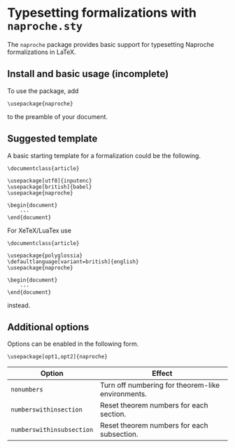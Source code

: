 # Typesetting formalizations with `naproche.sty`

The `naproche` package provides basic support for typesetting Naproche formalizations in LaTeX.


## Install and basic usage (incomplete)

To use the package, add

```TeX
\usepackage{naproche}
```

to the preamble of your document.



## Suggested template


A basic starting template for a formalization could be the following.

```TeX
\documentclass{article}

\usepackage[utf8]{inputenc}
\usepackage[british]{babel}
\usepackage{naproche}

\begin{document}
    ···
\end{document}
```

For XeTeX/LuaTex use
```TeX
\documentclass{article}

\usepackage{polyglossia}
\defaultlanguage[variant=british]{english}
\usepackage{naproche}

\begin{document}
    ···
\end{document}
```
instead.



## Additional options

Options can be enabled in the following form.

```TeX
\usepackage[opt1,opt2]{naproche}
```

| Option | Effect |
| ----- | ------ |
| `nonumbers` | Turn off numbering for theorem-like environments. |
| `numberswithinsection` | Reset theorem numbers for each section. |
| `numberswithinsubsection` | Reset theorem numbers for each subsection. |
